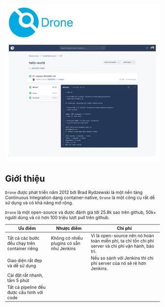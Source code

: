 ![[cicd-drone-presend.jpg]](https://github.com/phucbone/vault/blob/master/imgs/imgs-cicd/imgs-ci/imgs-drone/cicd-drone-presend.jpg?raw=true)

# Giới thiệu

`Drone` được phát triển năm 2012 bởi Brad Rydzewski là một nền tảng Continuous Integration dạng container-native, `Drone` là một công cụ rất dễ sử dụng và có khả năng mở rộng.

`Drone` là một open-source và được đánh giá tới 25.8k sao trên github, 50k+ người dùng và có hơn 100 triệu lượt pull trên github.

Ưu điểm|Nhược điểm|Chi phí
---|---|---
Tất cả các bước đều chạy trên container riêng|Không có nhiều plugins có sẵn như Jenkins|Vì là open-source nên nó hoàn toàn miễn phí, ta chỉ tốn chi phí server và chi phí vận hành, bảo trì.
Giao diện rất đẹp và dễ sử dụng ||Nếu so sánh với Jenkins thì chi phí server của nó sẽ rẻ hơn Jenkins.
Cài đặt rất nhanh, tầm 5 phút|
Tất cả pipeline đều được cấu hình với code|
